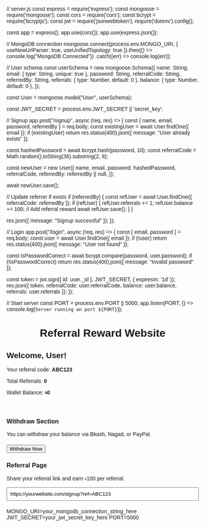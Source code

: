 // server.js
const express = require('express');
const mongoose = require('mongoose');
const cors = require('cors');
const bcrypt = require('bcryptjs');
const jwt = require('jsonwebtoken');
require('dotenv').config();

const app = express();
app.use(cors());
app.use(express.json());

// MongoDB connection
mongoose.connect(process.env.MONGO_URI, {
  useNewUrlParser: true, 
  useUnifiedTopology: true
}).then(() => console.log("MongoDB Connected"))
  .catch((err) => console.log(err));

// User schema
const userSchema = new mongoose.Schema({
  name: String,
  email: { type: String, unique: true },
  password: String,
  referralCode: String,
  referredBy: String,
  referrals: { type: Number, default: 0 },
  balance: { type: Number, default: 0 },
});

const User = mongoose.model("User", userSchema);

const JWT_SECRET = process.env.JWT_SECRET || 'secret_key';

// Signup
app.post("/signup", async (req, res) => {
  const { name, email, password, referredBy } = req.body;
  const existingUser = await User.findOne({ email });
  if (existingUser) return res.status(400).json({ message: "User already exists" });

  const hashedPassword = await bcrypt.hash(password, 10);
  const referralCode = Math.random().toString(36).substring(2, 8);

  const newUser = new User({
    name,
    email,
    password: hashedPassword,
    referralCode,
    referredBy: referredBy || null,
  });

  await newUser.save();

  // Update referrer if exists
  if (referredBy) {
    const refUser = await User.findOne({ referralCode: referredBy });
    if (refUser) {
      refUser.referrals += 1;
      refUser.balance += 100;  // Add referral reward
      await refUser.save();
    }
  }

  res.json({ message: "Signup successful" });
});

// Login
app.post("/login", async (req, res) => {
  const { email, password } = req.body;
  const user = await User.findOne({ email });
  if (!user) return res.status(400).json({ message: "User not found" });

  const isPasswordCorrect = await bcrypt.compare(password, user.password);
  if (!isPasswordCorrect) return res.status(400).json({ message: "Invalid password" });

  const token = jwt.sign({ id: user._id }, JWT_SECRET, { expiresIn: '1d' });
  res.json({ token, referralCode: user.referralCode, balance: user.balance, referrals: user.referrals });
});

// Start server
const PORT = process.env.PORT || 5000;
app.listen(PORT, () => console.log(`Server running on port ${PORT}`));<!DOCTYPE html>
<html lang="en">
<head>
<meta charset="UTF-8" />
<meta name="viewport" content="width=device-width, initial-scale=1" />
<title>Referral Reward Website</title>
<style>
  body { font-family: Arial, sans-serif; margin: 20px; }
  header, main, footer { max-width: 600px; margin: auto; }
  .sidebar { float: right; width: 300px; margin-left: 20px; }
  .ad-container { margin: 20px 0; text-align: center; }
  .fixed-bottom-ad {
    position: fixed; bottom: 0; width: 100%; background: #fff; z-index: 999;
    box-shadow: 0 -2px 5px rgba(0,0,0,0.1);
  }
  .clearfix::after { content: ""; clear: both; display: table; }
</style>
</head>
<body>

<header>
  <h1>Referral Reward Website</h1>
  <!-- Header Ad -->
  <div class="ad-container">
    <script type="text/javascript" src="//pl26953656.profitableratecpm.com/16/c8/e1/16c8e1d709e258fd49a4d252feb92bfd.js"></script>
  </div>
</header>

<main class="clearfix">
  <div>
    <h2>Welcome, User!</h2>
    <p>Your referral code: <strong id="referralCode">ABC123</strong></p>
    <p>Total Referrals: <strong id="totalReferrals">0</strong></p>
    <p>Wallet Balance: <strong id="walletBalance">৳0</strong></p>
  </div>

  <!-- Sidebar Ad -->
  <aside class="sidebar">
    <div class="ad-container">
      <script type="text/javascript" src="//pl26953656.profitableratecpm.com/16/c8/e1/16c8e1d709e258fd49a4d252feb92bfd.js"></script>
    </div>
  </aside>
</main>

<section>
  <h3>Withdraw Section</h3>
  <p>You can withdraw your balance via Bkash, Nagad, or PayPal.</p>
  <!-- Withdraw Page Ad -->
  <div class="ad-container">
    <script type="text/javascript" src="//pl26953656.profitableratecpm.com/16/c8/e1/16c8e1d709e258fd49a4d252feb92bfd.js"></script>
  </div>
  <button onclick="alert('Withdrawal functionality coming soon')">Withdraw Now</button>
</section>

<section>
  <h3>Referral Page</h3>
  <p>Share your referral link and earn ৳100 per referral.</p>
  <input type="text" readonly value="https://yourwebsite.com/signup?ref=ABC123" style="width: 100%; padding: 8px;" />
  <!-- Referral Page Ad -->
  <div class="ad-container">
    <script type="text/javascript" src="//pl26953656.profitableratecpm.com/16/c8/e1/16c8e1d709e258fd49a4d252feb92bfd.js"></script>
  </div>
</section>

<!-- Fixed bottom ad for mobile -->
<div class="fixed-bottom-ad">
  <script type="text/javascript" src="//pl26953656.profitableratecpm.com/16/c8/e1/16c8e1d709e258fd49a4d252feb92bfd.js"></script>
</div>

<script>
  // Dummy data to simulate frontend dynamic data
  document.getElementById('referralCode').innerText = "xyz789";
  document.getElementById('totalReferrals').innerText = "5";
  document.getElementById('walletBalance').innerText = "৳500";
</script>

</body>
</html>MONGO_URI=your_mongodb_connection_string_here
JWT_SECRET=your_jwt_secret_key_here
PORT=5000
